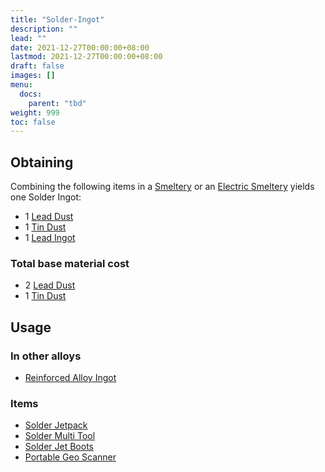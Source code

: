 ```yaml
---
title: "Solder-Ingot"
description: ""
lead: ""
date: 2021-12-27T00:00:00+08:00
lastmod: 2021-12-27T00:00:00+08:00
draft: false
images: []
menu: 
  docs:
    parent: "tbd"
weight: 999
toc: false
---
```


## Obtaining

Combining the following items in a [Smeltery](https://github.com/Slimefun/Slimefun4/wiki/Smeltery) or an [Electric Smeltery](https://github.com/Slimefun/Slimefun4/wiki/Electric-Smeltery) yields one Solder Ingot:

* 1 [Lead Dust](https://github.com/Slimefun/Slimefun4/wiki/Lead-Dust)
* 1 [Tin Dust](https://github.com/Slimefun/Slimefun4/wiki/Tin-Dust)
* 1 [Lead Ingot](https://github.com/Slimefun/Slimefun4/wiki/Lead-Ingot)

### Total base material cost

* 2 [Lead Dust](https://github.com/Slimefun/Slimefun4/wiki/Lead-Dust)
* 1 [Tin Dust](https://github.com/Slimefun/Slimefun4/wiki/Tin-Dust)

## Usage

### In other alloys

* [Reinforced Alloy Ingot](https://github.com/Slimefun/Slimefun4/wiki/Reinforced-Alloy-Ingot)

### Items

* [Solder Jetpack](https://github.com/Slimefun/Slimefun4/wiki/Jetpacks)
* [Solder Multi Tool](https://github.com/Slimefun/Slimefun4/wiki/Multi-Tools)
* [Solder Jet Boots](https://github.com/Slimefun/Slimefun4/wiki/Jet-Boots)
* [Portable Geo Scanner](https://github.com/Slimefun/Slimefun4/wiki/Portable-Geo-Scanner)
